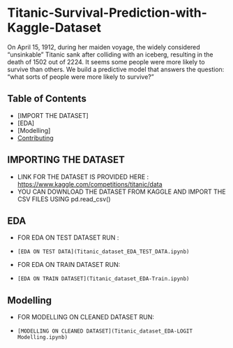 # Titanic-Survival-Prediction-with-Kaggle-Dataset
 On April 15, 1912, during her maiden voyage, the widely considered “unsinkable” Titanic sank after colliding with an iceberg, resulting in the death of 1502 out of 2224.
 It seems some people were more likely to survive than others. We build a predictive model that answers the question: “what sorts of people were more likely to survive?”
## Table of Contents
- [IMPORT THE DATASET]
- [EDA]
- [Modelling]
- [Contributing](#contributing)
## IMPORTING THE DATASET 
+ LINK FOR THE DATASET IS PROVIDED HERE : https://www.kaggle.com/competitions/titanic/data
+ YOU CAN DOWNLOAD THE DATASET FROM KAGGLE AND IMPORT THE CSV FILES USING pd.read_csv()
## EDA
+ FOR EDA ON TEST DATASET RUN :
- `[EDA ON TEST DATA](Titanic_dataset_EDA_TEST_DATA.ipynb)`
+  FOR EDA ON TRAIN DATASET RUN:
-  `[EDA ON TRAIN DATASET](Titanic_dataset_EDA-Train.ipynb)`
## Modelling
+  FOR MODELLING ON CLEANED DATASET RUN:
-  `[MODELLING ON CLEANED DATASET](Titanic_dataset_EDA-LOGIT Modelling.ipynb)`
